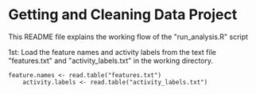 Getting and Cleaning Data Project
=================================
This README file explains the working flow of the "run_analysis.R" script

<p>1st: Load the feature names and activity labels from the text file "features.txt" and "activity_labels.txt" in the working directory.</p>
<pre><code>feature.names <- read.table("features.txt")
	activity.labels <- read.table("activity_labels.txt")
</code></pre>

